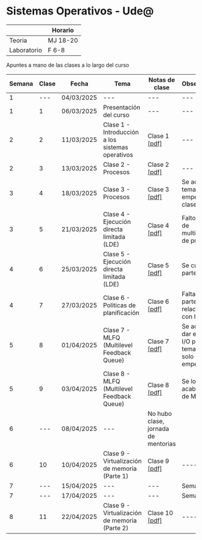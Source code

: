 # Sistemas Operativos - Ude@

|   |Horario|
|---|---|
|Teoria|MJ 18-20|
|Laboratorio|F 6-8|

Apuntes a mano de las clases a lo largo del curso

|Semana	| Clase	| Fecha | Tema | Notas de clase | Observaciones |
|----|----|----|----|----|----|
|1	 | --- | 04/03/2025 | --- | --- | --- |
|1	 | 1 | 06/03/2025 | Presentación del curso | --- | --- |
|2   | 2 | 11/03/2025 | Clase 1 - Introducción a los sistemas operativos | Clase 1 [[pdf]](so-clase1_11-03-2025.pdf) | --- |
|2   | 3 | 13/03/2025 | Clase 2 - Procesos | Clase 2 [[pdf]](so-clase2_13-03-2025.pdf) | --- |
|3   | 4 | 18/03/2025 | Clase 3 - Procesos | Clase 3 [[pdf]](so-clase3_18-03-2025.pdf) |Se acabo el tema empezado la clase anterior |
|3   | 5 | 21/03/2025 | Clase 4 - Ejecución directa limitada (LDE) | Clase 4 [[pdf]](so-clase4_21-03-2025.pdf) | Falto la parte de multiplexación de procesos  |
|4   | 6 | 25/03/2025 | Clase 5 - Ejecución directa limitada (LDE) | Clase 5 [[pdf]](so-clase5_25-03-2025.pdf) | Se culmino la parte faltante  ||
|4   | 7 | 27/03/2025 | Clase 6 - Politicas de planificación | Clase 6 [[pdf]](so-clase6_27-03-2025.pdf) | Falta explicar la parte relacionada con I/O ||
|5   | 8 | 01/04/2025 | Clase 7 - MLFQ (Multilevel Feedback Queue) | Clase 7 [[pdf]](so-clase7_01-04-2025.pdf) | Se acabo de dar el tema de I/O pero el tema de MLFQ solo se pudo empezar |
|5   | 9 | 03/04/2025 | Clase 8 - MLFQ (Multilevel Feedback Queue) | Clase 8 [[pdf]](so-clase8_03-04-2025.pdf) | Se logro acabar el tema de MLFQ |
|6   | --- | 08/04/2025 | --- | No hubo clase, jornada de mentorias |
|6   | 10 | 10/04/2025 | Clase 9 - Virtualización de memoria (Parte 1) | Clase 9 [[pdf]](so-clase9_11-04-2025.pdf) | ---- |
|7   | --- | 15/04/2025 | --- | --- | Semana Santa |
|7   | --- | 17/04/2025 | --- | --- | Semana Santa |
|8   | 11 | 22/04/2025 | Clase 9 - Virtualización de memoria (Parte 2) | Clase 10 [[pdf]](so-clase10_22-04-2025.pdf) | ---- |
